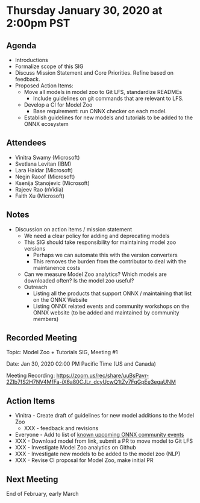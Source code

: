 # Thursday January 30, 2020 at 2:00pm PST

## Agenda
* Introductions
* Formalize scope of this SIG
* Discuss Mission Statement and Core Priorities. Refine based on feedback.
* Proposed Action Items:
  * Move all models in model zoo to Git LFS, standardize READMEs
    * Include guidelines on git commands that are relevant to LFS.
  * Develop a CI for Model Zoo
    * Base requirement: run ONNX checker on each model.
  * Establish guidelines for new models and tutorials to be added to the ONNX ecosystem

## Attendees 
* Vinitra Swamy (Microsoft)
* Svetlana Levitan (IBM)
* Lara Haidar (Microsoft)
* Negin Raoof (Microsoft)
* Ksenija Stanojevic (Microsoft)
* Rajeev Rao (nVidia)
* Faith Xu (Microsoft)

## Notes
* Discussion on action items / mission statement
  * We need a clear policy for adding and deprecating models
  * This SIG should take responsibility for maintaining model zoo versions
    * Perhaps we can automate this with the version converters
    * This removes the burden from the contributor to deal with the maintanence costs
  * Can we measure Model Zoo analytics? Which models are downloaded often? Is the model zoo useful?
  * Outreach
    * Listing all the products that support ONNX / maintaining that list on the ONNX Website
    * Listing ONNX related events and community workshops on the ONNX website (to be added and maintained by community members)

## Recorded Meeting
Topic: Model Zoo + Tutorials SIG, Meeting #1

Date: Jan 30, 2020 02:00 PM Pacific Time (US and Canada)

Meeting Recording:
https://zoom.us/rec/share/uuBsPavr-2ZIb7fS2H7NV4MfFa-iX6a80CJLr_dcyUcwQ1tZv7FqGpEe3egaUNM

## Action Items
- Vinitra - Create draft of guidelines for new model additions to the Model Zoo
  - XXX - feedback and revisions
- Everyone - Add to list of [known upcoming ONNX community events](../docs/CommunityEvents.md)
- XXX - Download model from link, submit a PR to move model to Git LFS
- XXX - Investigate Model Zoo analytics on Github
- XXX - Investigate new models to be added to the model zoo (NLP)
- XXX - Revise CI proposal for Model Zoo, make initial PR

## Next Meeting
End of February, early March
